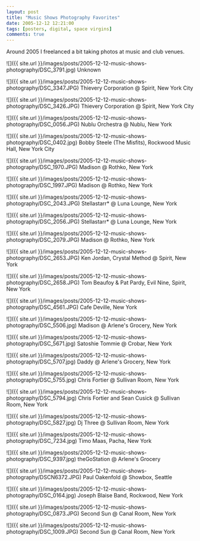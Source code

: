 ```yaml
---
layout: post
title: "Music Shows Photography Favorites"
date: 2005-12-12 12:21:00
tags: [posters, digital, space virgins]
comments: true
---
```

Around 2005 I freelanced a bit taking photos at music and club venues.

![]({{ site.url }}/images/posts/2005-12-12-music-shows-photography/DSC_3791.jpg)
Unknown

![]({{ site.url }}/images/posts/2005-12-12-music-shows-photography/DSC_3347.JPG)
Thievery Corporation @ Spirit, New York City

![]({{ site.url }}/images/posts/2005-12-12-music-shows-photography/DSC_3426.JPG)
Thievery Corporation @ Spirit, New York City

![]({{ site.url }}/images/posts/2005-12-12-music-shows-photography/DSC_0056.JPG)
Nublu Orchestra @ Nublu, New York

![]({{ site.url }}/images/posts/2005-12-12-music-shows-photography/DSC_0402.jpg)
Bobby Steele (The Misfits), Rockwood Music Hall, New York City

![]({{ site.url }}/images/posts/2005-12-12-music-shows-photography/DSC_1970.JPG)
Madison @ Rothko, New York

![]({{ site.url }}/images/posts/2005-12-12-music-shows-photography/DSC_1997.JPG)
Madison @ Rothko, New York

![]({{ site.url }}/images/posts/2005-12-12-music-shows-photography/DSC_2043.JPG)
Stellastarr* @ Luna Lounge, New York

![]({{ site.url }}/images/posts/2005-12-12-music-shows-photography/DSC_2056.JPG)
Stellastarr* @ Luna Lounge, New York

![]({{ site.url }}/images/posts/2005-12-12-music-shows-photography/DSC_2079.JPG)
Madison @ Rothko, New York

![]({{ site.url }}/images/posts/2005-12-12-music-shows-photography/DSC_2653.JPG)
Ken Jordan, Crystal Method @ Spirit, New York

![]({{ site.url }}/images/posts/2005-12-12-music-shows-photography/DSC_2658.JPG)
Tom Beaufoy & Pat Pardy, Evil Nine, Spirit, New York

![]({{ site.url }}/images/posts/2005-12-12-music-shows-photography/DSC_4561.JPG)
Cafe Deville, New York

![]({{ site.url }}/images/posts/2005-12-12-music-shows-photography/DSC_5506.jpg)
Madison @ Arlene's Grocery, New York

![]({{ site.url }}/images/posts/2005-12-12-music-shows-photography/DSC_5671.jpg)
Satoshie Tommie @ Crobar, New York

![]({{ site.url }}/images/posts/2005-12-12-music-shows-photography/DSC_5707.jpg)
Daddy @ Arlene's Grocery, New York

![]({{ site.url }}/images/posts/2005-12-12-music-shows-photography/DSC_5755.jpg)
Chris Fortier @ Sullivan Room, New York

![]({{ site.url }}/images/posts/2005-12-12-music-shows-photography/DSC_5794.jpg)
Chris Fortier and Sean Cusick @ Sullivan Room, New York

![]({{ site.url }}/images/posts/2005-12-12-music-shows-photography/DSC_5827.jpg)
Dj Three @ Sullivan Room, New York

![]({{ site.url }}/images/posts/2005-12-12-music-shows-photography/DSC_7234.jpg)
Timo Maas, Pacha, New York

![]({{ site.url }}/images/posts/2005-12-12-music-shows-photography/DSC_9397.jpg)
theGoStation @ Arlene's Grocery

![]({{ site.url }}/images/posts/2005-12-12-music-shows-photography/DSCN6372.JPG)
Paul Oakenfold @ Showbox, Seattle

![]({{ site.url }}/images/posts/2005-12-12-music-shows-photography/DSC_0164.jpg)
Joseph Blaise Band, Rockwood, New York

![]({{ site.url }}/images/posts/2005-12-12-music-shows-photography/DSC_0873.JPG)
Second Sun @ Canal Room, New York

![]({{ site.url }}/images/posts/2005-12-12-music-shows-photography/DSC_1009.JPG)
Second Sun @ Canal Room, New York



